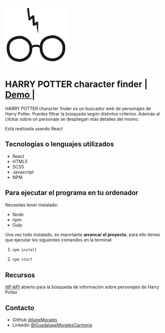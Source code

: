 ![HarryPotter](https://github.com/Adalab/modulo-3-evaluacion-final-lupeMorales/blob/main/src/images/logoHP.jpg?raw=true)

# HARRY POTTER character finder <span> | </span>  <a href="https://lupemorales.github.io/Harry-Potter-character-finder/" target="_blank">   Demo </a><span> | </span>


HARRY POTTER character finder es un buscador web de personajes de Harry Potter. Puedes filtrar la búsqueda según distintos criterios. Además al clickar sobre un personaje se despliegan más detalles del mismo.

Está realizada usando React


## Tecnologías o lenguajes utilizados
- React
- HTML5
- SCSS
- Javascript
- NPM

## Para ejecutar el programa en tu ordenador

Necesitas tener instalado: 
- Node
- npm
- Gulp

Una vez todo instalado, es importante **arrancar el proyecto**, para ello tienes que ejecutar los siguientes comandos en la terminal:

1. ```bash
   npm install
   ```
2. ```bash
   npm start
   ```
## Recursos

 <p><a href="https://hp-api.herokuapp.com/" target="_blank"> HP-API</a> abierto para la búsqueda de información sobre personajes de Harry Potter </p>

## Contacto

- GitHub [@lupeMorales](https://github.com/lupeMorales )
- Linkedin [@GuadalupeMoralesCarmona](https://linkedin.com/in/guadalupe-morales-carmona-817245226/ )
